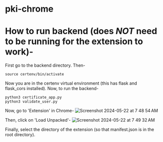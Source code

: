 # pki-chrome

# How to run backend (does *NOT* need to be running for the extension to work)-
First go to the backend directory. Then-
```
source certenv/bin/activate
```
Now you are in the certenv virtual environment (this has flask and flask_cors installed). 
Now, to run the backend-
```
python3 certificate_app.py
python3 validate_user.py
```

Now, go to 'Extension' in Chrome-
![Screenshot 2024-05-22 at 7 48 54 AM](https://github.com/akhargha/pki-chrome/assets/118499953/70add5d8-d1ca-4e07-907f-a6a9dd850e68)

Then, click on 'Load Unpacked'-
![Screenshot 2024-05-22 at 7 49 32 AM](https://github.com/akhargha/pki-chrome/assets/118499953/382de2e0-3a4a-4c58-8851-eab52cfe98c3)

Finally, select the directory of the extension (so that manifest.json is in the root directory).








